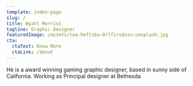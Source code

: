 ```yaml
---
template: index-page
slug: /
title: Wyatt Morriss
tagline: Graphic Designer
featuredImage: /assets/toa-heftiba-0rlfirsdvzu-unsplash.jpg
cta:
  ctaText: Know More
  ctaLink: /about
---
```


He is a award winning gaming graphic designer, based in sunny side of California. Working as Principal designer at Bethesda
